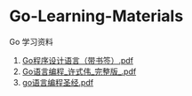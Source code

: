 # Go-Learning-Materials
Go 学习资料
1. [Go程序设计语言（带书签）.pdf](https://github.com/Echo-Mr-Pengw/Go-Learning-Materials/blob/master/Go%E7%A8%8B%E5%BA%8F%E8%AE%BE%E8%AE%A1%E8%AF%AD%E8%A8%80%EF%BC%88%E5%B8%A6%E4%B9%A6%E7%AD%BE%EF%BC%89.pdf)  
2. [Go语言编程_许式伟_完整版_.pdf](https://github.com/Echo-Mr-Pengw/Go-Learning-Materials/blob/master/Go%E8%AF%AD%E8%A8%80%E7%BC%96%E7%A8%8B_%E8%AE%B8%E5%BC%8F%E4%BC%9F_%E5%AE%8C%E6%95%B4%E7%89%88_.pdf)   
3. [go语言编程圣经.pdf](https://github.com/Echo-Mr-Pengw/Go-Learning-Materials/blob/master/go%E8%AF%AD%E8%A8%80%E7%BC%96%E7%A8%8B%E5%9C%A3%E7%BB%8F.pdf)
